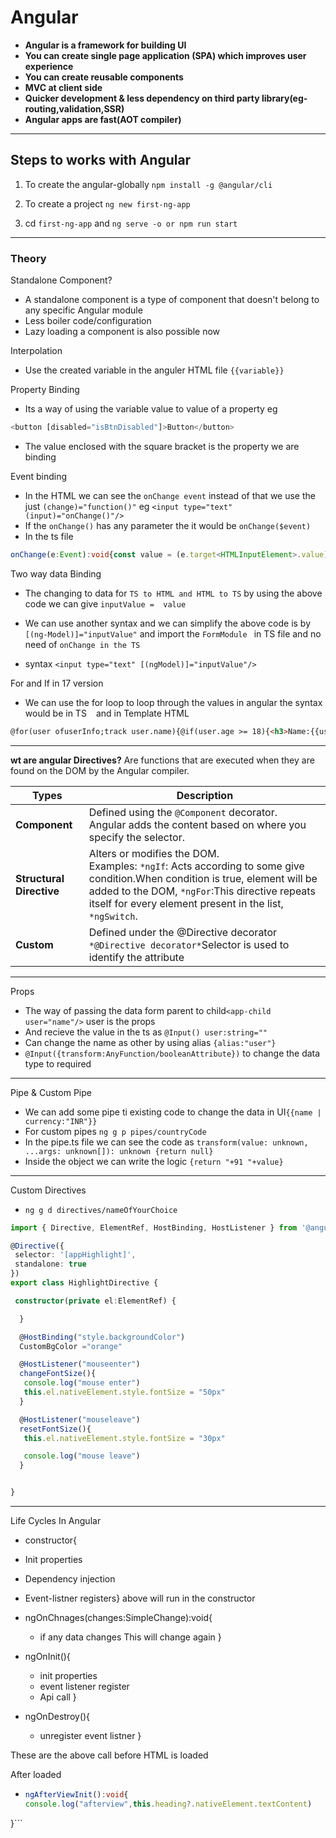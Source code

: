 # Angular

* **Angular is a framework for building UI**
* **You can create single page application (SPA) which improves user experience**
* **You can create reusable components**
* **MVC at client side**
* **Quicker development & less dependency on third party library(eg-routing,validation,SSR)**
* **Angular apps are fast(AOT compiler)**
 
___

## Steps to works with Angular
1. To create the angular-globally `npm install -g @angular/cli`

2. To create a project `ng new first-ng-app`

3. cd `first-ng-app` and `ng serve -o or npm run start`

___
### Theory

Standalone Component?
* A standalone component is a type of component that doesn't belong to any specific Angular module
* Less boiler code/configuration 
* Lazy loading a component is also possible now

Interpolation
* Use the created variable in the anguler HTML file `{{variable}}`

Property Binding
* Its a way of using the variable value to value of a property eg
```Typescript
<button [disabled="isBtnDisabled"]>Button</button>
```
* The value enclosed with the square bracket is the property we are binding

Event binding
* In the HTML we can see the `onChange event` instead of that we use the just `(change)="function()"` eg 
`<input type="text" (input)="onChange()"/>`
* If the `onChange()` has any parameter the it would be `onChange($event)`
* In the ts file 
```Typescript
onChange(e:Event):void{const value = (e.target<HTMLInputElement>.value)console.log(value)}
```

Two way data Binding

* The changing to data for `TS to HTML and HTML to TS` by using the above code we can give `inputValue =  value`

* We can use another syntax and we can simplify the above code is by `[(ng-Model)]="inputValue"` and import the `FormModule ` in TS file and no need of `onChange in the TS` 
* syntax `<input type="text" [(ngModel)]="inputValue"/>`

For and If in 17 version
* We can use the for loop to loop through the values in angular the syntax would be in TS ` ` and in Template HTML 
```HTML
@for(user ofuserInfo;track user.name){@if(user.age >= 18){<h3>Name:{{user.name}} Status :{{user.isOnline ? "Online" : "Offline"}}Age:{{user.age}}</h3>}@else {<h3>User :{{user.name}} are not valid</h3>}}
```
___


**wt are angular Directives?**
Are functions that are executed when they are found on the DOM by the Angular compiler.

| **Types**             | **Description**                                                                                                          |
|-----------------------|--------------------------------------------------------------------------------------------------------------------------|
| **Component**         | Defined using the `@Component` decorator. <br> Angular adds the content based on where you specify the selector.          |
| **Structural Directive** | Alters or modifies the DOM. <br> Examples: `*ngIf`: Acts according to some give condition.When condition is true, element will be added to the DOM, `*ngFor`:This directive repeats itself for every element present in the list, `*ngSwitch`.                                             | **Attribute** | Modify behaviour of existing elements   Used as attribute elements .
| **Custom** | Defined under the @Directive decorator `*@Directive decorator*`Selector is used to identify the attribute


___
Props
* The way of passing the data form parent to child`<app-child user="name"/>` user is the props
* And recieve the value in the ts as `@Input() user:string=""`
* Can change the name as other by using alias `{alias:"user"}`
* `@Input({transform:AnyFunction/booleanAttribute})` to change the data type to required

___
Pipe & Custom Pipe
* We can add some pipe ti existing code to change the data in UI`{{name | currency:"INR"}}`
* For custom pipes 
`ng g p pipes/countryCode`
* In the pipe.ts file we can see the code as `transform(value: unknown, ...args: unknown[]): unknown {return null}`
* Inside the object we can write the logic `{return "+91 "+value}`

___
Custom Directives
* `ng g d directives/nameOfYourChoice`
 ```Typescript
import { Directive, ElementRef, HostBinding, HostListener } from '@angular/core';

@Directive({
  selector: '[appHighlight]',
  standalone: true
})
export class HighlightDirective {

  constructor(private el:ElementRef) {

   }

   @HostBinding("style.backgroundColor")
   CustomBgColor ="orange"

   @HostListener("mouseenter")
   changeFontSize(){
    console.log("mouse enter")
    this.el.nativeElement.style.fontSize = "50px"
   }

   @HostListener("mouseleave")
   resetFontSize(){
    this.el.nativeElement.style.fontSize = "30px"

    console.log("mouse leave")
   }


}
```

___
Life Cycles In Angular
* constructor{  
 * Init properties
 * Dependency injection
 * Event-listner registers}
above will run in the constructor

* ngOnChnages(changes:SimpleChange):void{
  * if any data changes This will change again
}

* ngOnInit(){
  * init properties
  * event listener register
  * Api call
}

* ngOnDestroy(){
  * unregister event listner
}

These are the above call before HTML is loaded 

After loaded
*   ```Typescript
    ngAfterViewInit():void{
    console.log("afterview",this.heading?.nativeElement.textContent)

  }```













